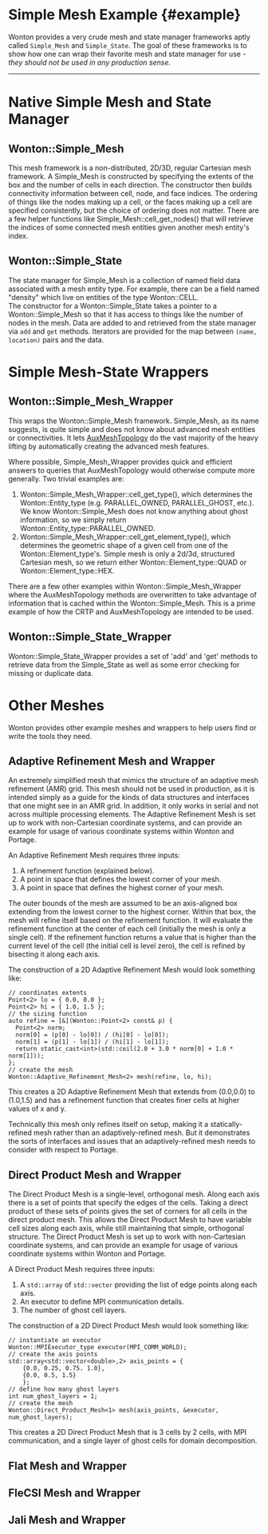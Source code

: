 # Simple Mesh Example    {#example}

Wonton provides a very crude mesh and state manager frameworks aptly
called `Simple_Mesh` and `Simple_State`.  The goal of these frameworks
is to show how one can wrap their favorite mesh and state manager for
use - _they should not be used in any production sense._

----

# Native Simple Mesh and State Manager

## Wonton::Simple_Mesh

This mesh framework is a non-distributed, 2D/3D, 
regular Cartesian mesh framework.  A Simple_Mesh is
constructed by specifying the extents of the box and the number of
cells in each direction.  The constructor then builds connectivity
information between cell, node, and face indices.  The ordering of
things like the nodes making up a cell, or the faces making up a cell
are specified consistently, but the choice of ordering does not
matter.  There are a few helper functions like
Simple_Mesh::cell_get_nodes() that will retrieve the indices
of some connected mesh entities given another mesh entity's index.

## Wonton::Simple_State

The state manager for Simple_Mesh is a collection
of named field data associated with a mesh entity type. For example, 
there can be a field named "density" which live on entities of the
type Wonton::CELL.  
The constructor for a Wonton::Simple_State takes a pointer to a
Wonton::Simple_Mesh so that it has access to things like the number
of nodes in the mesh.  Data are added to and retrieved from the state
manager via `add` and `get` methods.  Iterators are provided for the
map between `(name, location)` pairs and the data.

# Simple Mesh-State Wrappers

## Wonton::Simple_Mesh_Wrapper

This wraps the Wonton::Simple_Mesh framework.  Simple_Mesh, as its
name suggests, is quite simple and does not know about advanced mesh
entities or connectivities.  It lets [AuxMeshTopology](concepts.md###AuxMeshTopology) 
do the vast majority of the heavy lifting by automatically creating the advanced
mesh features.

Where possible, Simple_Mesh_Wrapper provides quick and efficient
answers to queries that AuxMeshTopology would otherwise compute 
more generally.  Two trivial examples are:

1. Wonton::Simple_Mesh_Wrapper::cell_get_type(), which determines the
   Wonton::Entity_type (e.g. PARALLEL_OWNED, PARALLEL_GHOST, etc.).
   We know Wonton::Simple_Mesh does not know anything about ghost
   information, so we simply return Wonton::Entity_type::PARALLEL_OWNED.
2. Wonton::Simple_Mesh_Wrapper::cell_get_element_type(), which
   determines the geometric shape of a given cell from one of the
   Wonton::Element_type's.  Simple mesh is only a 2d/3d, structured
   Cartesian mesh, so we return either Wonton::Element_type::QUAD 
   or  Wonton::Element_type::HEX.

There are a few other examples within Wonton::Simple_Mesh_Wrapper
where the AuxMeshTopology methods are overwritten to take advantage of
information that is cached within the Wonton::Simple_Mesh.  This is a
prime example of how the CRTP and AuxMeshTopology are intended to be
used.  

## Wonton::Simple_State_Wrapper

Wonton::Simple_State_Wrapper provides a set of 'add' and 'get' methods 
to retrieve data from the Simple_State as well as some error checking
for missing or duplicate data. 

# Other Meshes

Wonton provides other example meshes and wrappers to help users find or write
the tools they need.

## Adaptive Refinement Mesh and Wrapper

An extremely simplified mesh that mimics the structure of an adaptive mesh
refinement (AMR) grid.  This mesh should not be used in production, as it is
intended simply as a guide for the kinds of data structures and interfaces that
one might see in an AMR grid.  In addition, it only works in serial and not
across multiple processing elements.  The Adaptive Refinement Mesh is set up to
work with non-Cartesian coordinate systems, and can provide an example for
usage of various coordinate systems within Wonton and Portage.

An Adaptive Refinement Mesh requires three inputs:

1.  A refinement function (explained below).
2.  A point in space that defines the lowest corner of your mesh.
3.  A point in space that defines the highest corner of your mesh.

The outer bounds of the mesh are assumed to be an axis-aligned box extending
from the lowest corner to the highest corner.  Within that box, the mesh will
refine itself based on the refinement function.  It will evaluate the
refinement function at the center of each cell (initially the mesh is only a
single cell).  If the refinement function returns a value that is higher than
the current level of the cell (the initial cell is level zero), the cell is
refined by bisecting it along each axis.

The construction of a 2D Adaptive Refinement Mesh would look something like:

```
// coordinates extents
Point<2> lo = { 0.0, 0.0 };
Point<2> hi = { 1.0, 1.5 };
// the sizing function
auto refine = [&](Wonton::Point<2> const& p) {
  Point<2> norm;
  norm[0] = (p[0] - lo[0]) / (hi[0] - lo[0]);
  norm[1] = (p[1] - lo[1]) / (hi[1] - lo[1]);
  return static_cast<int>(std::ceil(2.0 + 3.0 * norm[0] + 1.0 * norm[1]));
};
// create the mesh
Wonton::Adaptive_Refinement_Mesh<2> mesh(refine, lo, hi);
```

This creates a 2D Adaptive Refinement Mesh that extends from (0.0,0.0) to
(1.0,1.5) and has a refinement function that creates finer cells at higher
values of x and y.

Technically this mesh only refines itself on setup, making it a
statically-refined mesh rather than an adaptively-refined mesh.  But it
demonstrates the sorts of interfaces and issues that an adaptively-refined mesh
needs to consider with respect to Portage.

## Direct Product Mesh and Wrapper

The Direct Product Mesh is a single-level, orthogonal mesh.  Along each axis
there is a set of points that specify the edges of the cells.  Taking a direct
product of these sets of points gives the set of corners for all cells in the
direct product mesh.  This allows the Direct Product Mesh to have variable cell
sizes along each axis, while still maintaining that simple, orthogonal
structure.  The Direct Product Mesh is set up to work with non-Cartesian
coordinate systems, and can provide an example for usage of various coordinate
systems within Wonton and Portage.

A Direct Product Mesh requires three inputs:

1.  A `std::array` of `std::vector` providing the list of edge points along
    each axis.
2.  An executor to define MPI communication details.
3.  The number of ghost cell layers.

The construction of a 2D Direct Product Mesh would look something like:

```
// instantiate an executor
Wonton::MPIExecutor_type executor(MPI_COMM_WORLD);
// create the axis points
std::array<std::vector<double>,2> axis_points = {
    {0.0, 0.25, 0.75. 1.0},
    {0.0, 0.5, 1.5}
    };
// define how many ghost layers
int num_ghost_layers = 1;
// create the mesh
Wonton::Direct_Product_Mesh<1> mesh(axis_points, &executor, num_ghost_layers);
```

This creates a 2D Direct Product Mesh that is 3 cells by 2 cells, with MPI
communication, and a single layer of ghost cells for domain decomposition.

## Flat Mesh and Wrapper

## FleCSI Mesh and Wrapper

## Jali Mesh and Wrapper

